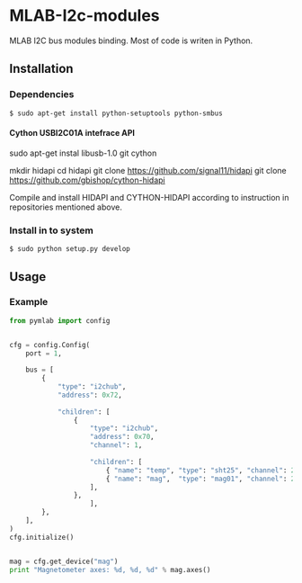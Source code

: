 MLAB-I2c-modules
================

MLAB I2C bus modules binding. Most of code is writen in Python. 


Installation
------------

### Dependencies

    $ sudo apt-get install python-setuptools python-smbus

#### Cython USBI2C01A intefrace API

  sudo apt-get instal libusb-1.0 git cython
   
  mkdir hidapi
  cd hidapi
  git clone https://github.com/signal11/hidapi
  git clone https://github.com/gbishop/cython-hidapi
  
Compile and install HIDAPI and CYTHON-HIDAPI according to instruction in repositories mentioned above.


### Install in to system

    $ sudo python setup.py develop



Usage
-----

### Example

```python
from pymlab import config


cfg = config.Config(
	port = 1,
	
	bus = [
		{
		    "type": "i2chub",
		    "address": 0x72,
		    
		    "children": [
				{
					"type": "i2chub",
					"address": 0x70,
					"channel": 1,
					
					"children": [
						{ "name": "temp", "type": "sht25", "channel": 2, },
						{ "name": "mag",  "type": "mag01", "channel": 2, },
					],
				},
		    		],
		},
	],
)
cfg.initialize()


mag = cfg.get_device("mag")
print "Magnetometer axes: %d, %d, %d" % mag.axes()

```


